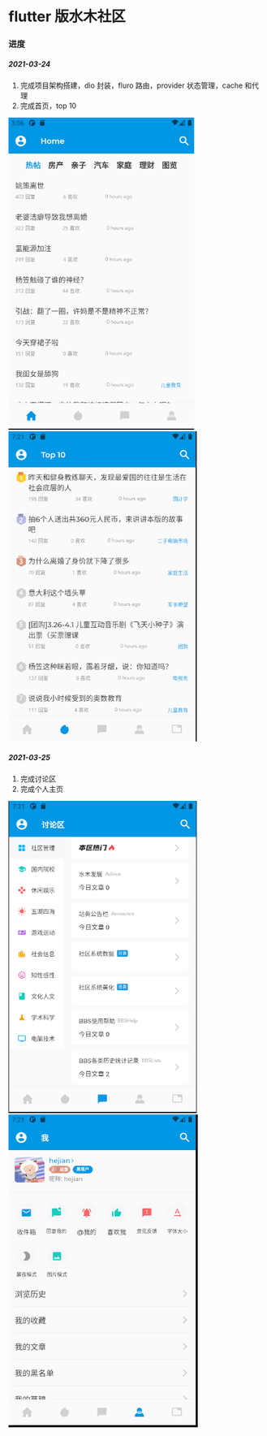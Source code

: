 # flutter 版水木社区

### 进度

##### 2021-03-24

1. 完成项目架构搭建，dio 封装，fluro 路由，provider 状态管理，cache 和代理
2. 完成首页，top 10

![](https://github.com/dirkhe1051931999/flutter_shuimushequ/blob/main/doc/home.png)
![](https://github.com/dirkhe1051931999/flutter_shuimushequ/blob/main/doc/top10.png)


##### 2021-03-25

1. 完成讨论区
2. 完成个人主页

![](https://github.com/dirkhe1051931999/flutter_shuimushequ/blob/main/doc/discuss.png)
![](https://github.com/dirkhe1051931999/flutter_shuimushequ/blob/main/doc/profile.png)


